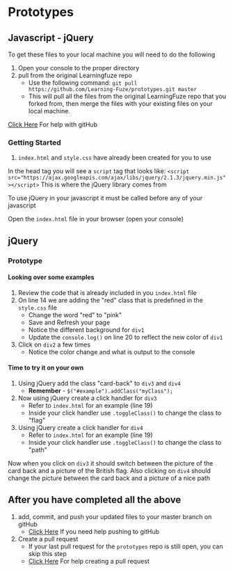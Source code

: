 # Prototypes

## Javascript - jQuery

To get these files to your local machine you will need to do the following

1. Open your console to the proper directory
2. pull from the original Learningfuze repo
	- Use the following command:
		`git pull https://github.com/Learning-Fuze/prototypes.git master`
	- This will pull all the files from the original LearningFuze repo that you forked from, then merge the files with your existing files on your local machine.

<a href="https://github.com/Learning-Fuze/git-workflow#github-workflow">Click Here</a> For help with gitHub 

### Getting Started

1. `index.html` and `style.css` have already been created for you to use

In the head tag you will see a `script` tag that looks like:
	`<script src="https://ajax.googleapis.com/ajax/libs/jquery/2.1.3/jquery.min.js"></script>`
This is where the jQuery library comes from

To use jQuery in your javascript it must be called before any of your javascript

Open the `index.html` file in your browser (open your console)

## jQuery

### Prototype

#### Looking over some examples

1. Review the code that is already included in you `index.html` file
2. On line 14 we are adding the "red" class that is predefined in the `style.css` file
	- Change the word "red" to "pink"
	- Save and Refresh your page
	- Notice the different background for `div1`
	- Update the `console.log()` on line 20 to reflect the new color of `div1`
3. Click on `div2` a few times
	- Notice the color change and what is output to the console

#### Time to try it on your own 

1. Using jQuery add the class "card-back" to `div3` and `div4`
	- **Remember** - `$("#example").addClass("myClass");`
2. Now using jQuery create a click handler for `div3`
	- Refer to `index.html` for an example (line 19)
	- Inside your click handler use `.toggleClass()` to change the class to "flag"
3. Using jQuery create a click handler for `div4`
	- Refer to `index.html` for an example (line 19)
	- Inside your click handler use `.toggleClass()` to change the class to "path"

Now when you click on `div3` it should switch between the picture of the card back and a picture of the British flag. Also clicking on `div4` should change the picture between the card back and a picture of a nice path

## After you have completed all the above

1. add, commit, and push your updated files to your master branch on gitHub
	- <a href="https://github.com/Learning-Fuze/git-workflow#step-4---pushing-your-work-back-to-github">Click Here</a> If you need help pushing to gitHub
2. Create a pull request
	- If your last pull request for the `prototypes` repo is still open, you can skip this step
	- <a href="https://github.com/Learning-Fuze/git-workflow#step-5---creating-a-pull-request-1">Click Here</a> For help creating a pull request